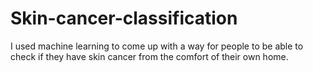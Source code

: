 # Skin-cancer-classification
I used machine learning to come up with a way for people to be able to check if they have skin cancer from the comfort of their own home.
